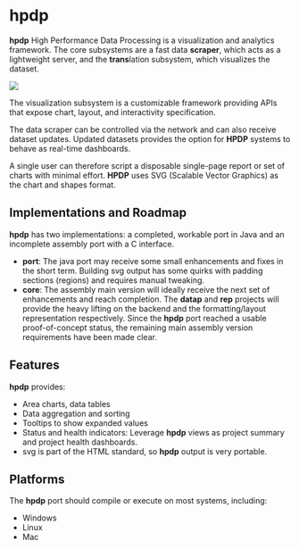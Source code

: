 # hpdp #

**hpdp**  High Performance Data Processing is a visualization and analytics framework. The core subsystems are a fast data **scraper**, which acts as a lightweight server, and the **trans**lation subsystem, which visualizes the dataset.

![](HTMLReport.gif)

The visualization subsystem is a customizable framework providing APIs that expose chart, layout, and interactivity specification.

The data scraper can be controlled via the network and can also receive dataset updates. Updated datasets provides the option for **HPDP** systems to behave as real-time dashboards.

A single user can therefore script a disposable single-page report or set of charts with minimal effort. **HPDP** uses SVG (Scalable Vector Graphics) as the chart and shapes format.

## Implementations and Roadmap ##

**hpdp** has two implementations: a completed, workable port in Java and an incomplete assembly port with a C interface.
* **port**: The java port may receive some small enhancements and fixes in the short term. Building svg output has some quirks with padding sections (regions) and requires manual tweaking.
* **core**: The assembly main version will ideally receive the next set of enhancements and reach completion. The **datap** and **rep** projects will provide the heavy lifting on the backend and the formatting/layout representation respectively. Since the **hpdp** port reached a usable proof-of-concept status, the remaining main assembly version requirements have been made clear.

## Features ##

**hpdp** provides:

* Area charts, data tables
* Data aggregation and sorting
* Tooltips to show expanded values
* Status and health indicators: Leverage **hpdp** views as project summary and project health dashboards.
* svg is part of the HTML standard, so **hpdp** output is very portable.

## Platforms ##

The **hpdp** port should compile or execute on most systems, including:
* Windows
* Linux
* Mac